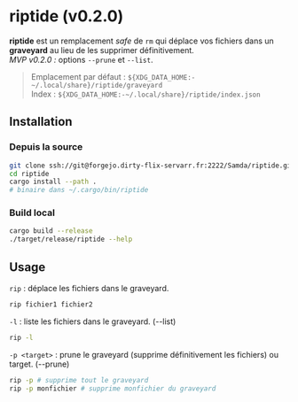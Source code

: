 # riptide (v0.2.0)

**riptide** est un remplacement _safe_ de `rm` qui déplace vos fichiers dans un **graveyard**
au lieu de les supprimer définitivement.  
_MVP v0.2.0 :_ options `--prune` et `--list`.

> Emplacement par défaut : `${XDG_DATA_HOME:-~/.local/share}/riptide/graveyard`  
> Index : `${XDG_DATA_HOME:-~/.local/share}/riptide/index.json`

## Installation

### Depuis la source

```bash
git clone ssh://git@forgejo.dirty-flix-servarr.fr:2222/Samda/riptide.git
cd riptide
cargo install --path .
# binaire dans ~/.cargo/bin/riptide
```

### Build local

```bash
cargo build --release
./target/release/riptide --help
```

## Usage

`rip` : déplace les fichiers dans le graveyard.

```bash
rip fichier1 fichier2
```

`-l` : liste les fichiers dans le graveyard. (--list)

```bash
rip -l
```

`-p <target>` : prune le graveyard (supprime définitivement les fichiers) ou target. (--prune)

```bash
rip -p # supprime tout le graveyard
rip -p monfichier # supprime monfichier du graveyard
```
